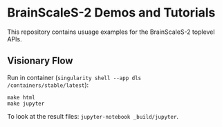 # BrainScaleS-2 Demos and Tutorials

This repository contains usuage examples for the BrainScaleS-2 toplevel APIs.

## Visionary Flow

Run in container (`singularity shell --app dls /containers/stable/latest`):

```shell
make html
make jupyter
```

To look at the result files: `jupyter-notebook _build/jupyter`.
